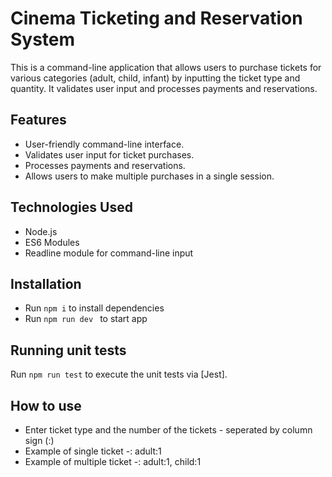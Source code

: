 # Cinema Ticketing and Reservation System

This is a command-line application that allows users to purchase tickets for various categories (adult, child, infant) by inputting the ticket type and quantity. It validates user input and processes payments and reservations.

## Features

- User-friendly command-line interface.
- Validates user input for ticket purchases.
- Processes payments and reservations.
- Allows users to make multiple purchases in a single session.

## Technologies Used

- Node.js
- ES6 Modules
- Readline module for command-line input

## Installation

- Run `npm i` to install dependencies
- Run `npm run dev ` to start app

## Running unit tests

Run `npm run test` to execute the unit tests via [Jest].

## How to use

- Enter ticket type and the number of the tickets - seperated by column sign (:)
- Example of single ticket -: adult:1
- Example of multiple ticket -: adult:1, child:1
